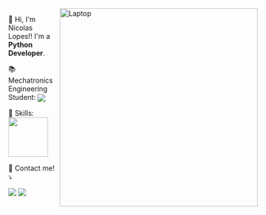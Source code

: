 
<img src="https://raw.githubusercontent.com/MicaelliMedeiros/micaellimedeiros/master/image/computer-illustration.png" min-width="400px" max-width="400px" width="400px" align="right" alt="Laptop">
<p align="left"> 
  👋 Hi, I'm Nícolas Lopes!! I'm a <strong>Python Developer</strong>.<br>

  📚 Mechatronics Engineering Student: <img src="https://progress-bar.dev/80/" align="center">
</p>

<p align="left">
   🧠 Skills: 
  <img src="https://img.shields.io/badge/Python-3776AB?style=for-the-badge&logo=python&logoColor=white" width="80px" align="center"/> 
  <imag src="https://img.shields.io/badge/HTML-239120?style=for-the-badge&logo=html5&logoColor=white"  width="80px" align="center">      
</p>

<p align="left">
  💌 Contact me!⤵️
</p>
  
<p align="left">
<a href="mailto:nicklopes2098@gmail.com" alt="Gmail">
  <img src="https://img.shields.io/badge/-Gmail-FF0000?style=flat-square&labelColor=FF0000&logo=gmail&logoColor=white&link=LINK-DO-SEU-EMAIL" /></a>
<a href="https://www.linkedin.com/in/n%C3%ADcolas-lopes-engineering-dev/" alt="Linkedin">
  <img src="https://img.shields.io/badge/-Linkedin-0e76a8?style=flat-square&logo=Linkedin&logoColor=white&link=LINK-DO-SEU-LINKEDIN" /></a>
</p>
